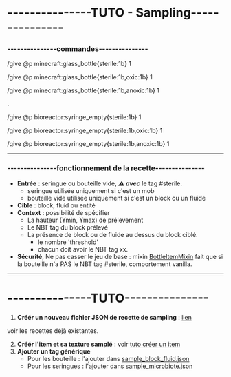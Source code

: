 # ---------------TUTO - Sampling---------------

### ---------------commandes---------------
/give @p minecraft:glass_bottle{sterile:1b} 1

/give @p minecraft:glass_bottle{sterile:1b,oxic:1b} 1

/give @p minecraft:glass_bottle{sterile:1b,anoxic:1b} 1

.

/give @p bioreactor:syringe_empty{sterile:1b} 1

/give @p bioreactor:syringe_empty{sterile:1b,oxic:1b} 1

/give @p bioreactor:syringe_empty{sterile:1b,anoxic:1b} 1



---

### ---------------fonctionnement de la recette---------------
* **Entrée** : seringue ou bouteille vide, **_⚠ avec_** le tag #sterile.  
    * seringue utilisée uniquement si c'est un mob
    * bouteille vide utilisée uniquement si c'est un block ou un fluide
* **Cible** : block, fluid ou entité
* **Context** : possibilité de spécifier
    * La hauteur (Ymin, Ymax) de prélevement
    * Le NBT tag du block prélevé
    * La présence de block ou de fluide au dessus du block ciblé.
      * le nombre 'threshold'
      * chacun doit avoir le NBT tag xx.
* **Sécurité**, Ne pas casser le jeu de base : mixin [BottleItemMixin](main/java/net/john/bioreactor/content/mixin/watervanilla/BottleItemMixin.java) fait que si la bouteille n'a PAS le NBT tag #sterile, comportement vanilla.

---

---------------TUTO---------------
=============
1. **Créér un nouveau fichier JSON de recette de sampling** : [lien](main/resources/data/bioreactor/recipes/sampling)

voir les recettes déjà existantes.


2. **Créér l'item et sa texture samplé** : voir [tuto créer un item](tuto_item.md)
3. **Ajouter un tag générique**
   * Pour les bouteille : l'ajouter dans [sample_block_fluid.json](main/resources/data/bioreactor/tags/items/sample_block_fluid.json)
   * Pour les seringues : l'ajouter dans [sample_microbiote.json](main/resources/data/bioreactor/tags/items/sample_microbiote.json)